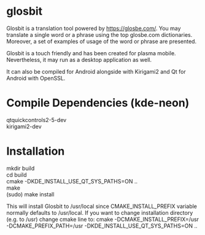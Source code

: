 # glosbit

Glosbit is a translation tool powered by https://glosbe.com/. You may translate a single word or a phrase using the top glosbe.com dictionaries. Moreover, a set of examples of usage of the word or phrase are presented.

Glosbit is a touch friendly and has been created for plasma mobile. Nevertheless, it may run as a desktop application as well.   

It can also be compiled for Android alongside with Kirigami2 and Qt for Android with OpenSSL.

# Compile Dependencies (kde-neon)

qtquickcontrols2-5-dev  
kirigami2-dev  


# Installation

mkdir build  
cd build  
cmake -DKDE_INSTALL_USE_QT_SYS_PATHS=ON  ..  
make  
(sudo) make install  

This will install Glosbit to /usr/local since CMAKE_INSTALL_PREFIX variable normally defaults to /usr/local. If you want to change installation directory (e.g. to /usr) change cmake line to:
cmake -DCMAKE_INSTALL_PREFIX=/usr -DCMAKE_PREFIX_PATH=/usr -DKDE_INSTALL_USE_QT_SYS_PATHS=ON  ..  
